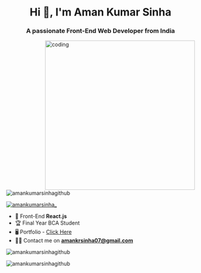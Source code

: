 <h1 align="center">Hi 👋, I'm Aman Kumar Sinha</h1>
<h3 align="center">A passionate Front-End Web Developer from India</h3>

<img
  align="right"
  alt="coding"
  width="400px"
  src="https://camo.githubusercontent.com/c1dcb74cc1c1835b1d716f5051499a2814c683c806b15f04b0eba492863703e9/68747470733a2f2f63646e2e6472696262626c652e636f6d2f75736572732f3733303730332f73637265656e73686f74732f363538313234332f6176656e746f2e676966"
/>

<p align="left">
  <img
    src="https://komarev.com/ghpvc/?username=amankumarsinhagithub&label=Profile%20views&color=0e75b6&style=flat"
    alt="amankumarsinhagithub"
  />
</p>

<p align="left">
  <a href="https://twitter.com/amankumarsinha_" target="blank"
    ><img
      src="https://img.shields.io/twitter/follow/amankumarsinha_?logo=twitter&style=for-the-badge"
      alt="amankumarsinha_"
  /></a>
</p>

- 🌱 Front-End **React.js**
- 🏆 Final Year BCA Student
- 🖥️ Portfolio - [Click Here](https://amankumarsinhagithub.github.io/Portfolio/)
- 👨‍💻 Contact me on **amankrsinha07@gmail.com**

<p>
  <img
    align="center"
    src="https://github-readme-stats.vercel.app/api/top-langs/?username=amankumarsinhagithub&theme=nightowl&hide_border=false&include_all_commits=false&count_private=false&layout=compact"
    alt="amankumarsinhagithub"
  />
</p>

<p>
  <img
    align="center"
    src="https://github-readme-streak-stats.herokuapp.com/?user=amankumarsinhagithub&theme=nightowl&hide_border=false"
    alt="amankumarsinhagithub"
  />
</p>


